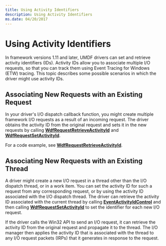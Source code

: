 ```yaml
---
title: Using Activity Identifiers
description: Using Activity Identifiers
ms.date: 04/20/2017
---
```


# Using Activity Identifiers


In framework versions 1.11 and later, UMDF drivers can set and retrieve activity identifiers (IDs). Activity IDs allow you to associate multiple I/O requests, so that you can track them using Event Tracing for Windows (ETW) tracing. This topic describes some possible scenarios in which the driver might use activity IDs.

## Associating New Requests with an Existing Request


In your driver's I/O dispatch callback function, you might create multiple framework I/O requests as a result of an incoming request. The driver obtains the activity ID from the original request and sets it in the new requests by calling [**WdfRequestRetrieveActivityId**](/windows-hardware/drivers/ddi/wdfrequest/nf-wdfrequest-wdfrequestretrieveactivityid) and [**WdfRequestSetActivityId**](/windows-hardware/drivers/ddi/wdfrequest/nf-wdfrequest-wdfrequestsetactivityid).

For a code example, see [**WdfRequestRetrieveActivityId**](/windows-hardware/drivers/ddi/wdfrequest/nf-wdfrequest-wdfrequestretrieveactivityid).

## Associating New Requests with an Existing Thread


A driver might create a new I/O request in a thread other than the I/O dispatch thread, or in a work item. You can set the activity ID for such a request from any corresponding request, or by using the activity ID associated with the I/O dispatch thread. The driver can retrieve the activity ID associated with the current thread by calling [**EventActivityIdControl**](/windows/win32/api/evntprov/nf-evntprov-eventactivityidcontrol) and then calling [**WdfRequestSetActivityId**](/windows-hardware/drivers/ddi/wdfrequest/nf-wdfrequest-wdfrequestsetactivityid) to set the identifier for each new I/O request.

If the driver calls the Win32 API to send an I/O request, it can retrieve the activity ID from the original request and propagate it to the thread. The I/O manager then applies the activity ID that is associated with the thread to any I/O request packets (IRPs) that it generates in response to the request.

 

